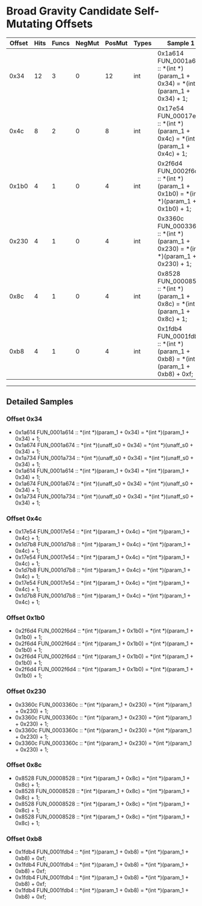 # Broad Gravity Candidate Self-Mutating Offsets

| Offset | Hits | Funcs | NegMut | PosMut | Types | Sample 1 | Sample 2 |
|--------|------|-------|--------|--------|-------|----------|----------|
| 0x34 | 12 | 3 | 0 | 12 | int | 0x1a614 FUN_0001a614 :: *(int *)(param_1 + 0x34) = *(int *)(param_1 + 0x34) + 1; | 0x1a674 FUN_0001a674 :: *(int *)(unaff_s0 + 0x34) = *(int *)(unaff_s0 + 0x34) + 1; |
| 0x4c | 8 | 2 | 0 | 8 | int | 0x17e54 FUN_00017e54 :: *(int *)(param_1 + 0x4c) = *(int *)(param_1 + 0x4c) + 1; | 0x1d7b8 FUN_0001d7b8 :: *(int *)(param_1 + 0x4c) = *(int *)(param_1 + 0x4c) + 1; |
| 0x1b0 | 4 | 1 | 0 | 4 | int | 0x2f6d4 FUN_0002f6d4 :: *(int *)(param_1 + 0x1b0) = *(int *)(param_1 + 0x1b0) + 1; | 0x2f6d4 FUN_0002f6d4 :: *(int *)(param_1 + 0x1b0) = *(int *)(param_1 + 0x1b0) + 1; |
| 0x230 | 4 | 1 | 0 | 4 | int | 0x3360c FUN_0003360c :: *(int *)(param_1 + 0x230) = *(int *)(param_1 + 0x230) + 1; | 0x3360c FUN_0003360c :: *(int *)(param_1 + 0x230) = *(int *)(param_1 + 0x230) + 1; |
| 0x8c | 4 | 1 | 0 | 4 | int | 0x8528 FUN_00008528 :: *(int *)(param_1 + 0x8c) = *(int *)(param_1 + 0x8c) + 1; | 0x8528 FUN_00008528 :: *(int *)(param_1 + 0x8c) = *(int *)(param_1 + 0x8c) + 1; |
| 0xb8 | 4 | 1 | 0 | 4 | int | 0x1fdb4 FUN_0001fdb4 :: *(int *)(param_1 + 0xb8) = *(int *)(param_1 + 0xb8) + 0xf; | 0x1fdb4 FUN_0001fdb4 :: *(int *)(param_1 + 0xb8) = *(int *)(param_1 + 0xb8) + 0xf; |

---

## Detailed Samples

### Offset 0x34

- 0x1a614 FUN_0001a614 :: *(int *)(param_1 + 0x34) = *(int *)(param_1 + 0x34) + 1;
- 0x1a674 FUN_0001a674 :: *(int *)(unaff_s0 + 0x34) = *(int *)(unaff_s0 + 0x34) + 1;
- 0x1a734 FUN_0001a734 :: *(int *)(unaff_s0 + 0x34) = *(int *)(unaff_s0 + 0x34) + 1;
- 0x1a614 FUN_0001a614 :: *(int *)(param_1 + 0x34) = *(int *)(param_1 + 0x34) + 1;
- 0x1a674 FUN_0001a674 :: *(int *)(unaff_s0 + 0x34) = *(int *)(unaff_s0 + 0x34) + 1;
- 0x1a734 FUN_0001a734 :: *(int *)(unaff_s0 + 0x34) = *(int *)(unaff_s0 + 0x34) + 1;

### Offset 0x4c

- 0x17e54 FUN_00017e54 :: *(int *)(param_1 + 0x4c) = *(int *)(param_1 + 0x4c) + 1;
- 0x1d7b8 FUN_0001d7b8 :: *(int *)(param_1 + 0x4c) = *(int *)(param_1 + 0x4c) + 1;
- 0x17e54 FUN_00017e54 :: *(int *)(param_1 + 0x4c) = *(int *)(param_1 + 0x4c) + 1;
- 0x1d7b8 FUN_0001d7b8 :: *(int *)(param_1 + 0x4c) = *(int *)(param_1 + 0x4c) + 1;
- 0x17e54 FUN_00017e54 :: *(int *)(param_1 + 0x4c) = *(int *)(param_1 + 0x4c) + 1;
- 0x1d7b8 FUN_0001d7b8 :: *(int *)(param_1 + 0x4c) = *(int *)(param_1 + 0x4c) + 1;

### Offset 0x1b0

- 0x2f6d4 FUN_0002f6d4 :: *(int *)(param_1 + 0x1b0) = *(int *)(param_1 + 0x1b0) + 1;
- 0x2f6d4 FUN_0002f6d4 :: *(int *)(param_1 + 0x1b0) = *(int *)(param_1 + 0x1b0) + 1;
- 0x2f6d4 FUN_0002f6d4 :: *(int *)(param_1 + 0x1b0) = *(int *)(param_1 + 0x1b0) + 1;
- 0x2f6d4 FUN_0002f6d4 :: *(int *)(param_1 + 0x1b0) = *(int *)(param_1 + 0x1b0) + 1;

### Offset 0x230

- 0x3360c FUN_0003360c :: *(int *)(param_1 + 0x230) = *(int *)(param_1 + 0x230) + 1;
- 0x3360c FUN_0003360c :: *(int *)(param_1 + 0x230) = *(int *)(param_1 + 0x230) + 1;
- 0x3360c FUN_0003360c :: *(int *)(param_1 + 0x230) = *(int *)(param_1 + 0x230) + 1;
- 0x3360c FUN_0003360c :: *(int *)(param_1 + 0x230) = *(int *)(param_1 + 0x230) + 1;

### Offset 0x8c

- 0x8528 FUN_00008528 :: *(int *)(param_1 + 0x8c) = *(int *)(param_1 + 0x8c) + 1;
- 0x8528 FUN_00008528 :: *(int *)(param_1 + 0x8c) = *(int *)(param_1 + 0x8c) + 1;
- 0x8528 FUN_00008528 :: *(int *)(param_1 + 0x8c) = *(int *)(param_1 + 0x8c) + 1;
- 0x8528 FUN_00008528 :: *(int *)(param_1 + 0x8c) = *(int *)(param_1 + 0x8c) + 1;

### Offset 0xb8

- 0x1fdb4 FUN_0001fdb4 :: *(int *)(param_1 + 0xb8) = *(int *)(param_1 + 0xb8) + 0xf;
- 0x1fdb4 FUN_0001fdb4 :: *(int *)(param_1 + 0xb8) = *(int *)(param_1 + 0xb8) + 0xf;
- 0x1fdb4 FUN_0001fdb4 :: *(int *)(param_1 + 0xb8) = *(int *)(param_1 + 0xb8) + 0xf;
- 0x1fdb4 FUN_0001fdb4 :: *(int *)(param_1 + 0xb8) = *(int *)(param_1 + 0xb8) + 0xf;

